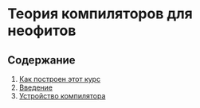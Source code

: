 # Теория компиляторов для неофитов
## Содержание

1. [Как построен этот курс](howto.md)
2. [Введение](introduction.md)
3. [Устройство компилятора](phases.md)